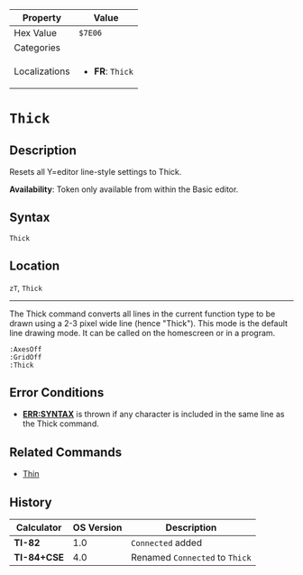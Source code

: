 | Property      | Value |
|---------------|-------|
| Hex Value     | `$7E06`|
| Categories    | <ul></ul> |
| Localizations | <ul><li><b>FR</b>: `Thick`</li></ul> |

# `Thick`

## Description
Resets all Y=editor line-style settings to Thick.


<b>Availability</b>: Token only available from within the Basic editor.

## Syntax
`Thick`

## Location
`zT`, `Thick`
<hr>

The Thick command converts all lines in the current function type to be drawn using a 2-3 pixel wide line (hence "Thick"). This mode is the default line drawing mode. It can be called on the homescreen or in a program.

```ti-basic
:AxesOff
:GridOff
:Thick
```

## Error Conditions

*   **[ERR:SYNTAX](/errors#syntax)** is thrown if any character is included in the same line as the Thick command.

## Related Commands

*   [Thin](http://www.tibasicdev.wikidot.com/thin)

## History
| Calculator | OS Version | Description |
|------------|------------|-------------|
| <b>TI-82</b> | 1.0 | `Connected` added |
| <b>TI-84+CSE</b> | 4.0 | Renamed `Connected` to `Thick`


